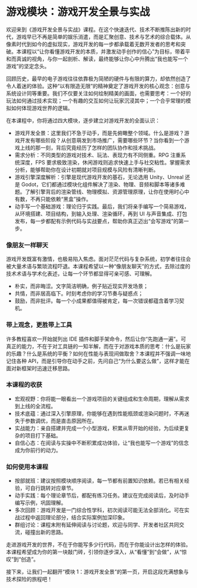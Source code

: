 # 游戏模块：游戏开发全景与实战

欢迎来到《游戏开发全景与实战》课程。在这个快速迭代、技术不断推陈出新的时代，游戏早已不再是简单的娱乐消遣，而是汇聚创意、技术与艺术的综合载体。从像素时代到如今的虚拟现实，游戏开发的每一步都承载着无数开发者的思考和突破。本课程以“让你看懂游戏开发的本质，并激发动手创作的信心”为目标，带着平和而真诚的视角，与你一起剖析、解读，最终能够让你心中升腾出“我也能写一个游戏”的坚定念头。

回顾历史，最早的电子游戏往往依靠极为简陋的硬件与有限的算力，却依然创造了令人着迷的体验。这种“以有限造无限”的精神奠定了游戏开发的核心观念：创意与系统设计同等重要。我们不仅要关注如何绘制精美的画面，也需要思考：一个好的玩法如何通过技术实现；一个有趣的交互如何让玩家沉浸其中；一个合乎常理的模拟如何体现游戏世界的逻辑。

在本课程中，你将通过四大模块，逐步建立对游戏开发的全面认识：

- 游戏开发全景：这里我们不急于动手，而是先俯瞰整个领域。什么是游戏？游戏开发有哪些阶段？从创意萌发到市场推广，需要哪些环节？当你看到一个游戏上线的那一刻，背后究竟经历了怎样的团队协作和技术挑战。
- 需求分析：不同类型的游戏对技术、玩法、表现力有不同侧重。RPG 注重系统深度，FPS 要求极致渲染，休闲游戏则追求快速上手与社交粘性。掌握需求分析，能够帮助你在设计初期就对项目规模与风险有清晰判断。
- 游戏引擎深度解析：引擎是现代游戏开发的基石，无论选用 Unity、Unreal 还是 Godot，它们都通过模块化组件解决了渲染、物理、音频和脚本等诸多难题。了解引擎背后的渲染管线、物理模拟、资源管理原理，让你在使用时心中有数，不再只能依赖“黑盒”操作。
- 动手写一个基础游戏：理论归于实践。最后，我们将亲手编写一个简易游戏，从环境搭建、项目结构，到输入处理、渲染循环，再到 UI 与声音集成、打包发布，每一步都配有示例代码与实战要点，帮助你真正迈出“会写游戏”的第一步。

### 像朋友一样聊天

游戏开发既富有激情，也极易陷入焦虑。面对茫茫代码与复杂系统，初学者往往会被大量术语与繁琐流程吓退。本课程希望以一种“像朋友聊天”的方式，去除过度的技术术语与学术化表述，让每一个环节都显得可亲可感、可理解。

- 朴实，而非晦涩。文字简洁明确，例子贴近现实开发场景；
- 共情，而非居高临下。时刻考虑你的学习节奏与疑惑点；
- 鼓励，而非批评。每一个小成果都值得被肯定，每一次错误都蕴含着学习契机。

### 带上观念，更胜带上工具

许多教程喜欢一开始就列出 IDE 插件和脚手架命令，然后让你“先跑通一遍”。可真正的能力，不在于对工具链的一知半解，而在于对游戏本质的思考：什么是玩家的乐趣？什么是系统的平衡？如何在性能与表现间做取舍？本课程并不强调一味地记住各种 API，而是引导你在动手之前，先问自己“为什么要这么做”，这样才能在面对新框架时迅速迁移思路。

### 本课程的收获

- 宏观视野：你将能一眼看出一个游戏项目的关键组成和生命周期，理解从需求到上线的全流程。
- 技术底蕴：通过深入引擎原理，你能够在遇到性能瓶颈或渲染问题时，不再迷失于参数调优，而是直击原因所在。
- 实战能力：亲自搭建并完成一个小型游戏，积累从零开始的经验，为后续更复杂的项目打下基础。
- 自信心态：在阅读与实操中不断积累成功体验，让“我也能写一个游戏”的信念成为你前行的动力。

### 如何使用本课程

- 按部就班：建议按照模块顺序阅读，每一节都有前置知识依赖。若已有相关经验，可自行跳转对应章节。
- 动手实践：每个理论章节后，都配有练习任务。建议在完成阅读后，及时动手编写示例，巩固理解。
- 多次回顾：游戏开发是一门综合性学科，初次阅读可能无法全部消化。可在实战过程中返回理论部分，结合实际案例加深印象。
- 群组讨论：课程末附有延伸阅读与讨论题，欢迎与同学、开发者社区共同交流，碰撞出新的思路。

走进游戏开发的世界，不在于你能写多少行代码，而在于你能设计出怎样的体验。本课程希望成为你的第一块敲门砖，引领你逐步深入，从“看懂”到“会做”，从“惊叹”到“创造”。

接下来，让我们一起翻开“模块 1：游戏开发全景”的第一页，开启这段充满想象与技术探险的旅程吧！